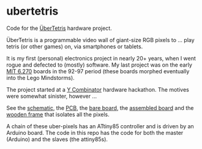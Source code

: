 ubertetris
==========

Code for the [ÜberTetris](doc/v0/schematic.png) hardware project.

ÜberTetris is a programmable video wall of giant-size RGB pixels to ... play tetris (or other games) on, via smartphones or tablets.

It is my first (personal) electronics project in nearly 20+ years, when I went rogue and defected to (mostly) software. My last project was on the early [MIT 6.270](http://www.cs.cmu.edu/~chuck/robotpg/robofaq/17.html#17.1) boards in the 92-97 period (these boards morphed eventually into the Lego Mindstorms).

The project started at a [Y Combinator](http://ycombinator.com/) hardware hackathon. The motives were somewhat sinister, however ...

See the [schematic](doc/v0/schematic.png), the [PCB](doc/v0/pcb.png), the [bare board](doc/v0/board-bare.jpeg), the [assembled board](doc/v0/board-assembled.jpeg) and the [wooden frame](doc/v0/wood-frame.jpeg) that isolates all the pixels.

A chain of these uber-pixels has an ATtiny85 controller and is driven by an Arduino board. The code in this repo has the code for both the master (Arduino) and the slaves (the attiny85s).
